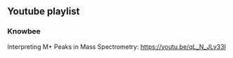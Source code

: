 


## Youtube playlist

###  Knowbee

Interpreting M+ Peaks in Mass Spectrometry: https://youtu.be/qL_N_JLv33I
